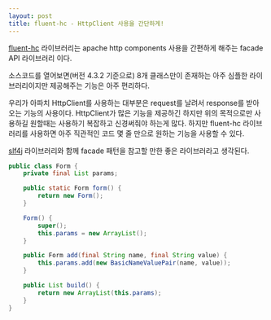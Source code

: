 ```yaml
---
layout: post
title: fluent-hc - HttpClient 사용을 간단하게!
---
```


[fluent-hc](http://hc.apache.org/httpcomponents-client-4.3.x/fluent-hc/dependency-info.html) 라이브러리는 apache http components 사용을 간편하게 해주는 facade API 라이브러리 이다.

소스코드를 열어보면(버전 4.3.2 기준으로) 8개 클래스만이 존재하는 아주 심플한 라이브러리이지만 제공해주는 기능은 아주 편리하다.

우리가 아파치 HttpClient를 사용하는 대부분은 request를 날려서 response를 받아오는 기능의 사용이다. HttpClient가 많은 기능을 제공하긴 하지만 위의 목적으로만 사용하길 원할때는 사용하기 복잡하고 신경써줘야 하는게 많다. 하지만 fluent-hc 라이브러리를 사용하면 아주 직관적인 코드 몇 줄 만으로 원하는 기능을 사용할 수 있다.

[slf4j](http://www.slf4j.org) 라이브러리와 함께 facade 패턴을 참고할 만한 좋은 라이브러라고 생각된다.

```java
public class Form {
    private final List params;

    public static Form form() {
        return new Form();
    }

    Form() {
        super();
        this.params = new ArrayList();
    }

    public Form add(final String name, final String value) {
        this.params.add(new BasicNameValuePair(name, value));
    }

    public List build() {
        return new ArrayList(this.params);
    }
}
```
